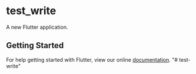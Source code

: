 # test_write

A new Flutter application.

## Getting Started

For help getting started with Flutter, view our online
[documentation](https://flutter.io/).
"# test-write" 
